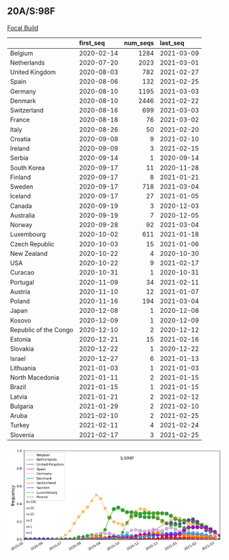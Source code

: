 

## 20A/S:98F
[Focal Build](https://nextstrain.org/groups/neherlab/ncov/S.S98F?c=gt-S_98&f_region=Europe)

|                       | first_seq   |   num_seqs | last_seq   |
|:----------------------|:------------|-----------:|:-----------|
| Belgium               | 2020-02-14  |       1284 | 2021-03-09 |
| Netherlands           | 2020-07-20  |       2023 | 2021-03-01 |
| United Kingdom        | 2020-08-03  |        782 | 2021-02-27 |
| Spain                 | 2020-08-06  |        132 | 2021-02-25 |
| Germany               | 2020-08-10  |       1195 | 2021-03-03 |
| Denmark               | 2020-08-10  |       2446 | 2021-02-22 |
| Switzerland           | 2020-08-16  |        699 | 2021-03-03 |
| France                | 2020-08-18  |         76 | 2021-03-02 |
| Italy                 | 2020-08-26  |         50 | 2021-02-20 |
| Croatia               | 2020-09-08  |          9 | 2021-02-10 |
| Ireland               | 2020-09-09  |          3 | 2021-02-15 |
| Serbia                | 2020-09-14  |          1 | 2020-09-14 |
| South Korea           | 2020-09-17  |         11 | 2020-11-28 |
| Finland               | 2020-09-17  |          8 | 2021-01-21 |
| Sweden                | 2020-09-17  |        718 | 2021-03-04 |
| Iceland               | 2020-09-17  |         27 | 2021-01-05 |
| Canada                | 2020-09-19  |          3 | 2020-12-03 |
| Australia             | 2020-09-19  |          7 | 2020-12-05 |
| Norway                | 2020-09-28  |         92 | 2021-03-04 |
| Luxembourg            | 2020-10-02  |        611 | 2021-01-18 |
| Czech Republic        | 2020-10-03  |         15 | 2021-01-06 |
| New Zealand           | 2020-10-22  |          4 | 2020-10-30 |
| USA                   | 2020-10-22  |          9 | 2021-02-17 |
| Curacao               | 2020-10-31  |          1 | 2020-10-31 |
| Portugal              | 2020-11-09  |         34 | 2021-02-11 |
| Austria               | 2020-11-10  |         12 | 2021-01-07 |
| Poland                | 2020-11-16  |        194 | 2021-03-04 |
| Japan                 | 2020-12-08  |          1 | 2020-12-08 |
| Kosovo                | 2020-12-09  |          1 | 2020-12-09 |
| Republic of the Congo | 2020-12-10  |          2 | 2020-12-12 |
| Estonia               | 2020-12-21  |         15 | 2021-02-16 |
| Slovakia              | 2020-12-22  |          1 | 2020-12-22 |
| Israel                | 2020-12-27  |          6 | 2021-01-13 |
| Lithuania             | 2021-01-03  |          1 | 2021-01-03 |
| North Macedonia       | 2021-01-11  |          2 | 2021-01-15 |
| Brazil                | 2021-01-15  |          1 | 2021-01-15 |
| Latvia                | 2021-01-21  |          2 | 2021-02-12 |
| Bulgaria              | 2021-01-29  |          2 | 2021-02-10 |
| Aruba                 | 2021-02-10  |          2 | 2021-02-25 |
| Turkey                | 2021-02-11  |          4 | 2021-02-24 |
| Slovenia              | 2021-02-17  |          3 | 2021-02-25 |

![Overall trends S.S98F](/overall_trends_figures/overall_trends_S.S98F.png)
